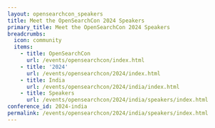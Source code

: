 ```yaml
---
layout: opensearchcon_speakers
title: Meet the OpenSearchCon 2024 Speakers
primary_title: Meet the OpenSearchCon 2024 Speakers
breadcrumbs:
  icon: community
  items:
    - title: OpenSearchCon
      url: /events/opensearchcon/index.html
    - title: '2024'
      url: /events/opensearchcon/2024/index.html
    - title: India
      url: /events/opensearchcon/2024/india/index.html
    - title: Speakers
      url: /events/opensearchcon/2024/india/speakers/index.html
conference_id: 2024-india
permalink: /events/opensearchcon/2024/india/speakers/index.html
---
```


